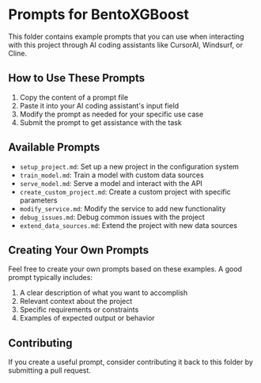 # Prompts for BentoXGBoost

This folder contains example prompts that you can use when interacting with this project through AI coding assistants like CursorAI, Windsurf, or Cline.

## How to Use These Prompts

1. Copy the content of a prompt file
2. Paste it into your AI coding assistant's input field
3. Modify the prompt as needed for your specific use case
4. Submit the prompt to get assistance with the task

## Available Prompts

- `setup_project.md`: Set up a new project in the configuration system
- `train_model.md`: Train a model with custom data sources
- `serve_model.md`: Serve a model and interact with the API
- `create_custom_project.md`: Create a custom project with specific parameters
- `modify_service.md`: Modify the service to add new functionality
- `debug_issues.md`: Debug common issues with the project
- `extend_data_sources.md`: Extend the project with new data sources

## Creating Your Own Prompts

Feel free to create your own prompts based on these examples. A good prompt typically includes:

1. A clear description of what you want to accomplish
2. Relevant context about the project
3. Specific requirements or constraints
4. Examples of expected output or behavior

## Contributing

If you create a useful prompt, consider contributing it back to this folder by submitting a pull request.
